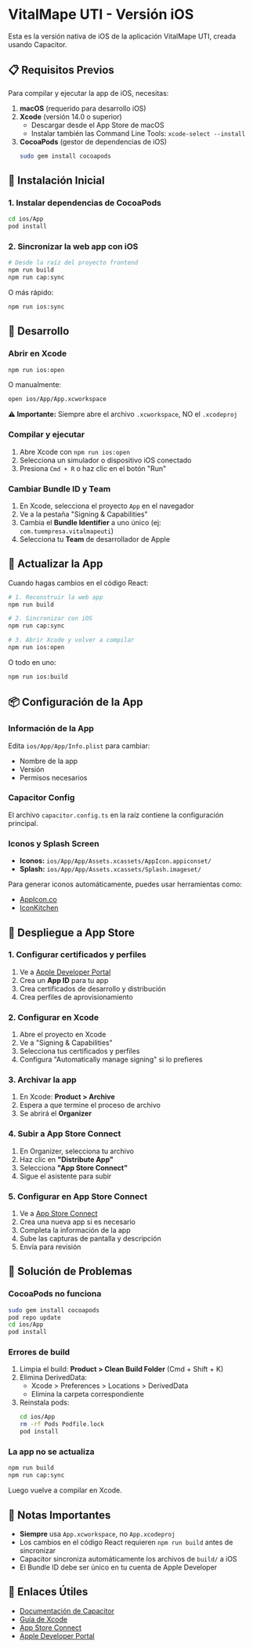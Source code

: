 # VitalMape UTI - Versión iOS

Esta es la versión nativa de iOS de la aplicación VitalMape UTI, creada usando Capacitor.

## 📋 Requisitos Previos

Para compilar y ejecutar la app de iOS, necesitas:

1. **macOS** (requerido para desarrollo iOS)
2. **Xcode** (versión 14.0 o superior)
   - Descargar desde el App Store de macOS
   - Instalar también las Command Line Tools: `xcode-select --install`
3. **CocoaPods** (gestor de dependencias de iOS)
   ```bash
   sudo gem install cocoapods
   ```

## 🚀 Instalación Inicial

### 1. Instalar dependencias de CocoaPods

```bash
cd ios/App
pod install
```

### 2. Sincronizar la web app con iOS

```bash
# Desde la raíz del proyecto frontend
npm run build
npm run cap:sync
```

O más rápido:

```bash
npm run ios:sync
```

## 📱 Desarrollo

### Abrir en Xcode

```bash
npm run ios:open
```

O manualmente:

```bash
open ios/App/App.xcworkspace
```

**⚠️ Importante:** Siempre abre el archivo `.xcworkspace`, NO el `.xcodeproj`

### Compilar y ejecutar

1. Abre Xcode con `npm run ios:open`
2. Selecciona un simulador o dispositivo iOS conectado
3. Presiona `Cmd + R` o haz clic en el botón "Run"

### Cambiar Bundle ID y Team

1. En Xcode, selecciona el proyecto `App` en el navegador
2. Ve a la pestaña "Signing & Capabilities"
3. Cambia el **Bundle Identifier** a uno único (ej: `com.tuempresa.vitalmapeuti`)
4. Selecciona tu **Team** de desarrollador de Apple

## 🔄 Actualizar la App

Cuando hagas cambios en el código React:

```bash
# 1. Reconstruir la web app
npm run build

# 2. Sincronizar con iOS
npm run cap:sync

# 3. Abrir Xcode y volver a compilar
npm run ios:open
```

O todo en uno:

```bash
npm run ios:build
```

## 📦 Configuración de la App

### Información de la App

Edita `ios/App/App/Info.plist` para cambiar:
- Nombre de la app
- Versión
- Permisos necesarios

### Capacitor Config

El archivo `capacitor.config.ts` en la raíz contiene la configuración principal.

### Iconos y Splash Screen

- **Iconos:** `ios/App/App/Assets.xcassets/AppIcon.appiconset/`
- **Splash:** `ios/App/App/Assets.xcassets/Splash.imageset/`

Para generar iconos automáticamente, puedes usar herramientas como:
- [AppIcon.co](https://www.appicon.co/)
- [IconKitchen](https://icon.kitchen/)

## 🎯 Despliegue a App Store

### 1. Configurar certificados y perfiles

1. Ve a [Apple Developer Portal](https://developer.apple.com/)
2. Crea un **App ID** para tu app
3. Crea certificados de desarrollo y distribución
4. Crea perfiles de aprovisionamiento

### 2. Configurar en Xcode

1. Abre el proyecto en Xcode
2. Ve a "Signing & Capabilities"
3. Selecciona tus certificados y perfiles
4. Configura "Automatically manage signing" si lo prefieres

### 3. Archivar la app

1. En Xcode: **Product > Archive**
2. Espera a que termine el proceso de archivo
3. Se abrirá el **Organizer**

### 4. Subir a App Store Connect

1. En Organizer, selecciona tu archivo
2. Haz clic en **"Distribute App"**
3. Selecciona **"App Store Connect"**
4. Sigue el asistente para subir

### 5. Configurar en App Store Connect

1. Ve a [App Store Connect](https://appstoreconnect.apple.com/)
2. Crea una nueva app si es necesario
3. Completa la información de la app
4. Sube las capturas de pantalla y descripción
5. Envía para revisión

## 🔧 Solución de Problemas

### CocoaPods no funciona

```bash
sudo gem install cocoapods
pod repo update
cd ios/App
pod install
```

### Errores de build

1. Limpia el build: **Product > Clean Build Folder** (Cmd + Shift + K)
2. Elimina DerivedData: 
   - Xcode > Preferences > Locations > DerivedData
   - Elimina la carpeta correspondiente
3. Reinstala pods:
   ```bash
   cd ios/App
   rm -rf Pods Podfile.lock
   pod install
   ```

### La app no se actualiza

```bash
npm run build
npm run cap:sync
```

Luego vuelve a compilar en Xcode.

## 📝 Notas Importantes

- **Siempre** usa `App.xcworkspace`, no `App.xcodeproj`
- Los cambios en el código React requieren `npm run build` antes de sincronizar
- Capacitor sincroniza automáticamente los archivos de `build/` a iOS
- El Bundle ID debe ser único en tu cuenta de Apple Developer

## 🔗 Enlaces Útiles

- [Documentación de Capacitor](https://capacitorjs.com/docs)
- [Guía de Xcode](https://developer.apple.com/xcode/)
- [App Store Connect](https://appstoreconnect.apple.com/)
- [Apple Developer Portal](https://developer.apple.com/account/)

